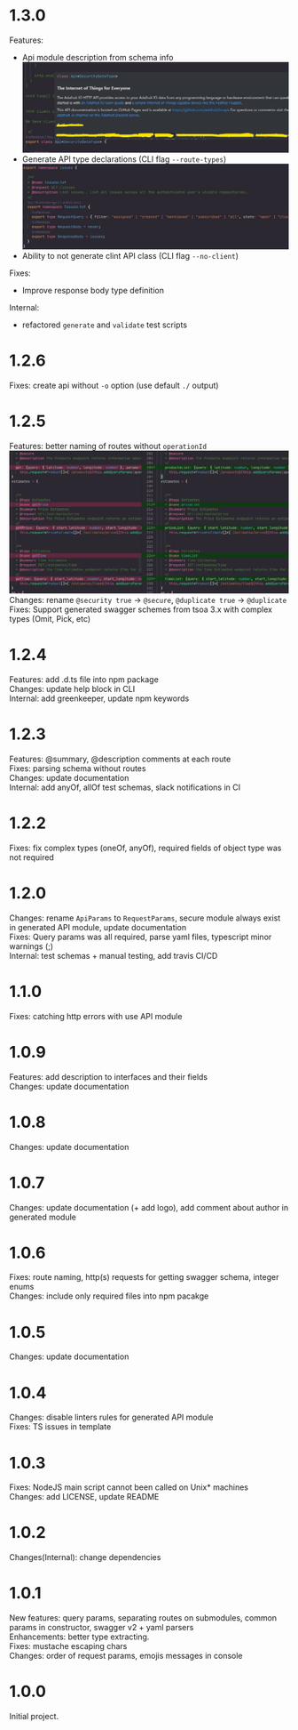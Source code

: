 # 1.3.0  
Features:  
  - Api module description from schema info  
    ![api description](./assets/changelog_assets/api-module-description.jpg)  
  - Generate API type declarations (CLI flag `--route-types`)  
    ![route types](./assets/changelog_assets/route-types.jpg)  
  - Ability to not generate clint API class (CLI flag `--no-client`)  

Fixes:  
  - Improve response body type definition  

Internal:  
  - refactored `generate` and `validate` test scripts  

# 1.2.6  
Fixes: create api without `-o` option (use default `./` output)  

# 1.2.5  
Features: better naming of routes without `operationId`  
![route naming](./assets/changelog_assets/1.2.5_route_naming.jpg)  
Changes: rename `@security true` -> `@secure`, `@duplicate true` -> `@duplicate`  
Fixes: Support generated swagger schemes from tsoa 3.x with complex types (Omit, Pick, etc)  

# 1.2.4  
Features: add .d.ts file into npm package  
Changes: update help block in CLI  
Internal: add greenkeeper, update npm keywords  

# 1.2.3  
Features: @summary, @description comments at each route  
Fixes: parsing schema without routes  
Changes: update documentation  
Internal: add anyOf, allOf test schemas, slack notifications in CI  

# 1.2.2  
Fixes: fix complex types (oneOf, anyOf), required fields of object type was not required  

# 1.2.0  
Changes: rename `ApiParams` to `RequestParams`, secure module always exist in generated API module, update documentation  
Fixes: Query params was all required, parse yaml files, typescript minor warnings (;)  
Internal: test schemas + manual testing, add travis CI/CD  

# 1.1.0  
Fixes: catching http errors with use API module  

# 1.0.9  
Features: add description to interfaces and their fields  
Changes: update documentation  

# 1.0.8  
Changes: update documentation  

# 1.0.7  
Changes: update documentation (+ add logo), add comment about author in generated module  

# 1.0.6  
Fixes: route naming, http(s) requests for getting swagger schema, integer enums  
Changes: include only required files into npm pacakge  

# 1.0.5  
Changes: update documentation  

# 1.0.4  
Changes: disable linters rules for generated API module  
Fixes: TS issues in template  

# 1.0.3  
Fixes: NodeJS main script cannot been called on Unix* machines  
Changes: add LICENSE, update README  

# 1.0.2  
Changes(Internal): change dependencies  

# 1.0.1  
New features: query params, separating routes on submodules, common params in constructor, swagger v2 + yaml parsers  
Enhancements: better type extracting.  
Fixes: mustache escaping chars  
Changes: order of request params, emojis messages in console  

# 1.0.0  
Initial project.  
